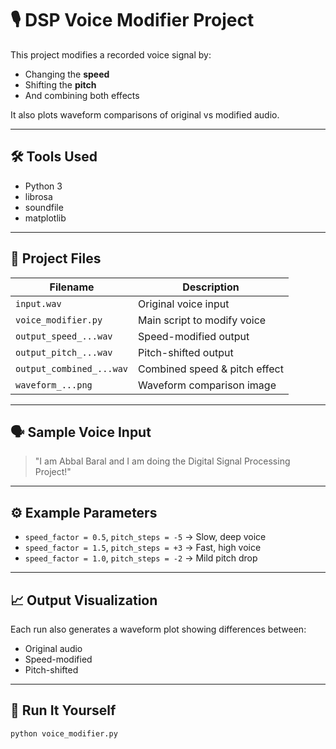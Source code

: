 # 🎙️ DSP Voice Modifier Project

This project modifies a recorded voice signal by:
- Changing the **speed**
- Shifting the **pitch**
- And combining both effects

It also plots waveform comparisons of original vs modified audio.

---

## 🛠️ Tools Used
- Python 3
- librosa
- soundfile
- matplotlib

---

## 📂 Project Files

| Filename                          | Description                                 |
|-----------------------------------|---------------------------------------------|
| `input.wav`                       | Original voice input                        |
| `voice_modifier.py`               | Main script to modify voice                 |
| `output_speed_...wav`             | Speed-modified output                       |
| `output_pitch_...wav`             | Pitch-shifted output                        |
| `output_combined_...wav`          | Combined speed & pitch effect               |
| `waveform_...png`                 | Waveform comparison image                   |

---

## 🗣️ Sample Voice Input

> "I am Abbal Baral and I am doing the Digital Signal Processing Project!"

---

## ⚙️ Example Parameters

- `speed_factor = 0.5`, `pitch_steps = -5` → Slow, deep voice
- `speed_factor = 1.5`, `pitch_steps = +3` → Fast, high voice
- `speed_factor = 1.0`, `pitch_steps = -2` → Mild pitch drop

---

## 📈 Output Visualization

Each run also generates a waveform plot showing differences between:
- Original audio
- Speed-modified
- Pitch-shifted

---

## 🧪 Run It Yourself

```bash
python voice_modifier.py

